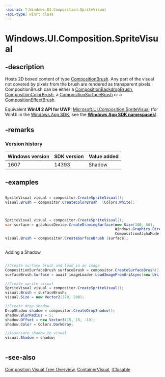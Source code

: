 ```yaml
---
-api-id: T:Windows.UI.Composition.SpriteVisual
-api-type: winrt class
---
```


<!-- Class syntax.
public class SpriteVisual : Windows.UI.Composition.ContainerVisual, Windows.UI.Composition.ISpriteVisual, Windows.UI.Composition.ISpriteVisual2
-->

# Windows.UI.Composition.SpriteVisual

## -description
Hosts 2D boxed content of type [CompositionBrush](compositionbrush.md). Any part of the visual not covered by pixels from the brush are rendered as transparent pixels. CompositionBrush can be either a [CompositionBackdropBrush](compositionbackdropbrush.md), [CompositionColorBrush](compositioncolorbrush.md), a [CompositionSurfaceBrush](compositionsurfacebrush.md) or a [CompositionEffectBrush](compositioneffectbrush.md).

Equivalent **WinUI 2 API for UWP**: [Microsoft.UI.Composition.SpriteVisual](/windows/winui/api/microsoft.ui.composition.spritevisual) (for WinUI in the [Windows App SDK](/windows/apps/windows-app-sdk/), see the **[Windows App SDK namespaces](/windows/windows-app-sdk/api/winrt/)**).

## -remarks

### Version history

| Windows version | SDK version | Value added |
| -- | -- | -- |
| 1607 | 14393 | Shadow |

## -examples


```csharp

SpriteVisual visual = compositor.CreateSpriteVisual();
visual.Brush = compositor.CreateColorBrush  (Colors.White);
          
```



```csharp

SpriteVisual visual = compositor.CreateSpriteVisual();
var surface = graphicsDevice.CreateDrawingSurface(new Size(300, 50), 
                                                  Windows.Graphics.DirectX.DirectXPixelFormat.B8G8R8A8UIntNormalized, 
                                                  CompositionAlphaMode.Ignore); 
visual.Brush = compsositor.CreateSurfaceBrush (surface);
          
```

Adding a Shadow

```csharp

//Create surface brush and load in an image
CompositionSurfaceBrush surfaceBrush = compositor.CreateSurfaceBrush();
surfaceBrush.Surface = await imageLoader.LoadImageFromUriAsync(new Uri("ms-appx:///Assets/cat.jpg"));

//Create sprite visual
SpriteVisual visual = compositor.CreateSpriteVisual();
visual.Brush = surfaceBrush;
visual.Size = new Vector2(270, 200);

//Create drop shadow
DropShadow shadow = compositor.CreateDropShadow();
shadow.BlurRadius = 5;
shadow.Offset = new Vector3(15, 15, -10);
shadow.Color = Colors.DarkGray;

//Associate shadow to visual
visual.Shadow = shadow;        
        
```



## -see-also
[Composition Visual Tree Overview](/windows/uwp/composition/composition-visual-tree), [ContainerVisual](containervisual.md), [IClosable](../windows.foundation/iclosable.md)
